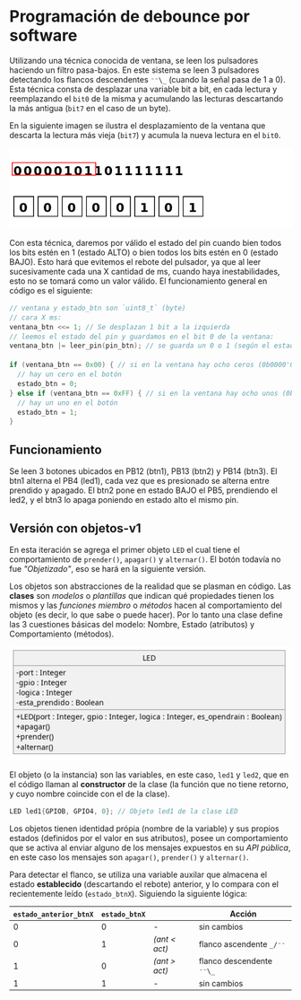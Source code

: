 <!--
 Copyright (c) 2025 Matías S. Ávalos (@tute_avalos)
 
 This software is released under the MIT License.
 https://opensource.org/licenses/MIT
-->

# Programación de debounce por software

Utilizando una técnica conocida de ventana, se leen los pulsadores haciendo un filtro pasa-bajos. En este sistema se leen 3 pulsadores detectando los flancos descendentes `⁻⁻\_` (cuando la señal pasa de 1 a 0). Esta técnica consta de desplazar una variable bit a bit, en cada lectura y reemplazando el `bit0` de la misma y acumulando las lecturas descartando la más antigua (`bit7` en el caso de un byte).

En la siguiente imagen se ilustra el desplazamiento de la ventana que descarta la lectura más vieja (`bit7`) y acumula la nueva lectura en el `bit0`.

![Representación del desplazamiento de la ventana en el timepo.](./img/debounce_con_senal.gif)

Con esta técnica, daremos por válido el estado del pin cuando bien todos los bits estén en 1 (estado ALTO) o bien todos los bits estén en 0 (estado BAJO). Esto hará que evitemos el rebote del pulsador, ya que al leer sucesivamente cada una X cantidad de ms, cuando haya inestabilidades, esto no se tomará como un valor válido. El funcionamiento general en código es el siguiente:

```cpp
// ventana y estado_btn son `uint8_t` (byte)
// cara X ms:
ventana_btn <<= 1; // Se desplazan 1 bit a la izquierda
// leemos el estado del pin y guardamos en el bit 0 de la ventana:
ventana_btn |= leer_pin(pin_btn); // se guarda un 0 o 1 (según el estado del pin en el momento de la lectura)

if (ventana_btn == 0x00) { // si en la ventana hay ocho ceros (0b0000'0000)
  // hay un cero en el botón
  estado_btn = 0;
} else if (ventana_btn == 0xFF) { // si en la ventana hay ocho unos (0b1111'1111)
  // hay un uno en el botón
  estado_btn = 1;
}
```

## Funcionamiento

Se leen 3 botones ubicados en PB12 (btn1), PB13 (btn2) y PB14 (btn3). El btn1 alterna el PB4 (led1), cada vez que es presionado se alterna entre prendido y apagado. El btn2 pone en estado BAJO el PB5, prendiendo el led2, y el btn3 lo apaga poniendo en estado alto el mismo pin.

## Versión con objetos-v1

En esta iteración se agrega el primer objeto `LED` el cual tiene el comportamiento de `prender()`, `apagar()` y `alternar()`. El botón todavía no fue *"Objetizado"*, eso se hará en la siguiente versión.

Los objetos son abstracciones de la realidad que se plasman en código. Las **clases** son *modelos* o *plantillas* que indican qué propiedades tienen los mismos y las *funciones miembro* o *métodos* hacen al comportamiento del objeto (es decir, lo que sabe o puede hacer). Por lo tanto una clase define las 3 cuestiones básicas del modelo: Nombre, Estado (atributos) y Comportamiento (métodos).

![Diagrama de clase de LED](./img/diagrama-clases.png)

El objeto (o la instancia) son las variables, en este caso, `led1` y `led2`, que en el código llaman al **constructor** de la clase (la función que no tiene retorno, y cuyo nombre coincide con el de la clase).

```cpp
LED led1{GPIOB, GPIO4, 0}; // Objeto led1 de la clase LED
```

Los objetos tienen identidad própia (nombre de la variable) y sus propios estados (definidos por el valor en sus atributos), posee un comportamiento que se activa al enviar alguno de los mensajes expuestos en su *API pública*, en este caso los mensajes son `apagar()`, `prender()` y `alternar()`.

Para detectar el flanco, se utiliza una variable auxilar que almacena el estado **establecido** (descartando el rebote) anterior, y lo compara con el recientemente leído (`estado_btnX`). Siguiendo la siguiente lógica:

|`estado_anterior_btnX`|`estado_btnX`|| Acción     |
|---|---|--------------|---------------------------|
| 0 | 0 | -            | sin cambios               |
| 0 | 1 |*(ant < act)* | flanco ascendente `_/⁻⁻`  |
| 1 | 0 |*(ant > act)* | flanco descendente `⁻⁻\_` |
| 1 | 1 | -            | sin cambios               |
